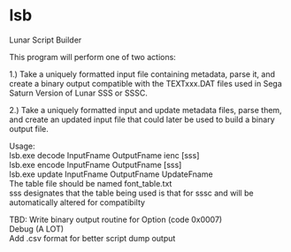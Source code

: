 # lsb
Lunar Script Builder

This program will perform one of two actions:

1.) Take a uniquely formatted input file containing metadata, parse it, and create a binary output compatible with the TEXTxxx.DAT files used in Sega Saturn Version of Lunar SSS or SSSC.

2.) Take a uniquely formatted input and update metadata files, parse them, and create an updated input file that could later be used to build a binary output file.

Usage:  
   lsb.exe decode InputFname OutputFname ienc [sss]                    
   lsb.exe encode InputFname OutputFname [sss]                         
   lsb.exe update InputFname OutputFname UpdateFname                   
The table file should be named font_table.txt  
sss designates that the table being used is that for sssc and will be automatically altered for compatibilty  


TBD:  Write binary output routine for Option (code 0x0007)  
      Debug (A LOT)  
      Add .csv format for better script dump output  
     
     
